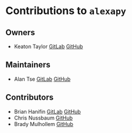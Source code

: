 # Contributions to `alexapy`

## Owners

-   Keaton Taylor [GitLab](https://gitlab.com/keatontaylor) [GitHub](https://github.com/keatontaylor)

## Maintainers

-   Alan Tse [GitLab](https://gitlab.com/alandtse) [GitHub](https://github.com/alandtse)

## Contributors

-   Brian Hanifin [GitLab](https://gitlab.com/brianhanifin) [GitHub](https://github.com/brianhanifin)
-   Chris Nussbaum [GitHub](https://github.com/nuttytree)
-   Brady Mulhollem [GitHub](https://github.com/blm126)
